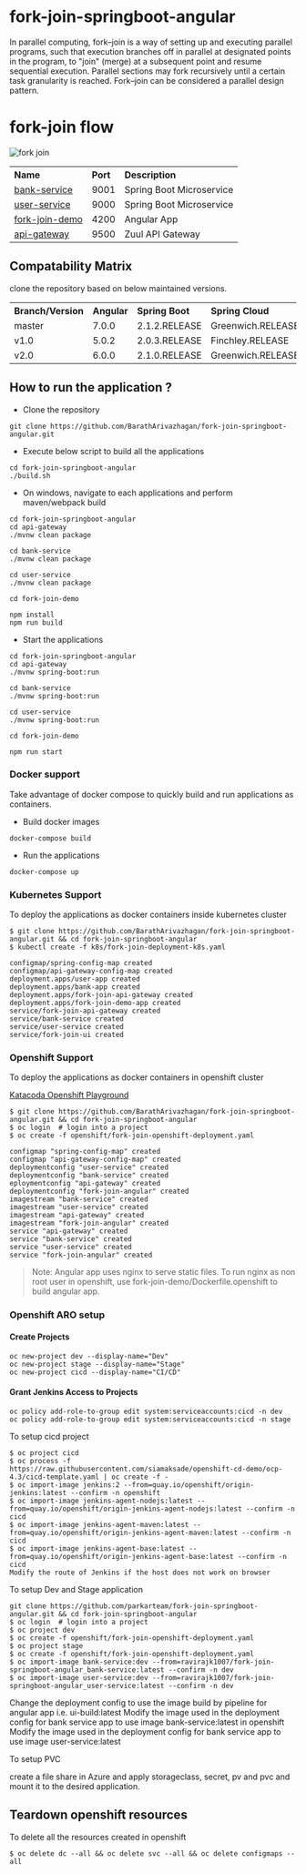 # fork-join-springboot-angular

In parallel computing, fork–join is a way of setting up and executing parallel programs, such that execution branches off in parallel at designated points in the program, to "join" (merge) at a subsequent point and resume sequential execution. Parallel sections may fork recursively until a certain task granularity is reached. Fork–join can be considered a parallel design pattern.

# fork-join flow


![fork join](images/forkjoin.png)

<table>
 <tr>
    <th style="text-align:left">Name</th>
    <th style="text-align:left">Port</th> 
    <th style="text-align:left">Description</th>
  </tr>
  <tr>
    <td><a href="https://github.com/BarathArivazhagan/fork-join-springboot-angular/tree/master/bank-service"> bank-service</a></td>
    <td>9001</td>
    <td>Spring Boot Microservice</td>
  </tr>
  <tr>
    <td><a href="https://github.com/BarathArivazhagan/fork-join-springboot-angular/tree/master/user-service">user-service</a></td>
    <td>9000</td>
    <td>Spring Boot Microservice</td>
  </tr>
  <tr>
    <td><a href="https://github.com/BarathArivazhagan/fork-join-springboot-angular/tree/master/fork-join-demo">fork-join-demo</a></td>
    <td>4200</td>
    <td>Angular App</td>
  </tr>
  <tr>
    <td><a href="https://github.com/BarathArivazhagan/fork-join-springboot-angular/tree/master/api-gateway">api-gateway</a></td>
    <td>9500</td>
    <td>Zuul API Gateway</td>
  </tr>
  
</table>

## Compatability Matrix

clone the repository based on below maintained versions.

<table>
 <tr>
    <th style="text-align:left">Branch/Version</th>
    <th style="text-align:left">Angular</th> 
    <th style="text-align:left">Spring Boot</th>
    <th style="text-align:left">Spring Cloud</th>
  </tr>
  <tr>
    <td>master</td>
    <td>7.0.0</td>
    <td>2.1.2.RELEASE</td>
    <td>Greenwich.RELEASE</td>
  </tr>
  <tr>
    <td>v1.0</td>
    <td>5.0.2</td>
     <td>2.0.3.RELEASE</td>
    <td>Finchley.RELEASE</td>
  </tr>
  <tr>
    <td>v2.0</td>
    <td>6.0.0</td>
    <td>2.1.0.RELEASE</td>
    <td>Greenwich.RELEASE</td>
  </tr> 
  
</table>

## How to run the application ?

* Clone the repository

```
git clone https://github.com/BarathArivazhagan/fork-join-springboot-angular.git
```

* Execute below script to build all the applications

```
cd fork-join-springboot-angular
./build.sh
```
* On windows, navigate to each applications and perform maven/webpack build
```
cd fork-join-springboot-angular
cd api-gateway 
./mvnw clean package

cd bank-service
./mvnw clean package

cd user-service
./mvnw clean package

cd fork-join-demo

npm install
npm run build
```

* Start the applications

```
cd fork-join-springboot-angular
cd api-gateway 
./mvnw spring-boot:run

cd bank-service
./mvnw spring-boot:run

cd user-service
./mvnw spring-boot:run

cd fork-join-demo

npm run start
```

### Docker support

Take advantage of docker compose to quickly build and run applications as containers.

* Build docker images
```
docker-compose build
```

* Run the applications

```
docker-compose up
```

### Kubernetes Support

To deploy the applications as docker containers inside kubernetes cluster

```
$ git clone https://github.com/BarathArivazhagan/fork-join-springboot-angular.git && cd fork-join-springboot-angular
$ kubectl create -f k8s/fork-join-deployment-k8s.yaml

configmap/spring-config-map created
configmap/api-gateway-config-map created
deployment.apps/user-app created
deployment.apps/bank-app created
deployment.apps/fork-join-api-gateway created
deployment.apps/fork-join-demo-app created
service/fork-join-api-gateway created
service/bank-service created
service/user-service created
service/fork-join-ui created
```

### Openshift Support

To deploy the applications as docker containers in openshift cluster

[Katacoda Openshift Playground](https://www.katacoda.com/courses/openshift/playground)

```
$ git clone https://github.com/BarathArivazhagan/fork-join-springboot-angular.git && cd fork-join-springboot-angular
$ oc login  # login into a project
$ oc create -f openshift/fork-join-openshift-deployment.yaml

configmap "spring-config-map" created
configmap "api-gateway-config-map" created
deploymentconfig "user-service" created
deploymentconfig "bank-service" created
eploymentconfig "api-gateway" created
deploymentconfig "fork-join-angular" created
imagestream "bank-service" created
imagestream "user-service" created
imagestream "api-gateway" created
imagestream "fork-join-angular" created
service "api-gateway" created
service "bank-service" created
service "user-service" created
service "fork-join-angular" created
```
> Note: Angular app uses nginx to serve static files.
        To run nginx as non root user in openshift, use fork-join-demo/Dockerfile.openshift to build angular app.

### Openshift ARO setup

#### Create Projects
```
oc new-project dev --display-name="Dev"
oc new-project stage --display-name="Stage"
oc new-project cicd --display-name="CI/CD"
```
#### Grant Jenkins Access to Projects
```
oc policy add-role-to-group edit system:serviceaccounts:cicd -n dev
oc policy add-role-to-group edit system:serviceaccounts:cicd -n stage
```

To setup cicd project
```
$ oc project cicd
$ oc process -f https://raw.githubusercontent.com/siamaksade/openshift-cd-demo/ocp-4.3/cicd-template.yaml | oc create -f -
$ oc import-image jenkins:2 --from=quay.io/openshift/origin-jenkins:latest --confirm -n openshift
$ oc import-image jenkins-agent-nodejs:latest --from=quay.io/openshift/origin-jenkins-agent-nodejs:latest --confirm -n cicd
$ oc import-image jenkins-agent-maven:latest --from=quay.io/openshift/origin-jenkins-agent-maven:latest --confirm -n cicd
$ oc import-image jenkins-agent-base:latest --from=quay.io/openshift/origin-jenkins-agent-base:latest --confirm -n cicd
Modify the route of Jenkins if the host does not work on browser
```

To setup Dev and Stage application
```
git clone https://github.com/parkarteam/fork-join-springboot-angular.git && cd fork-join-springboot-angular
$ oc login  # login into a project
$ oc project dev
$ oc create -f openshift/fork-join-openshift-deployment.yaml
$ oc project stage
$ oc create -f openshift/fork-join-openshift-deployment.yaml
$ oc import-image bank-service:dev --from=ravirajk1007/fork-join-springboot-angular_bank-service:latest --confirm -n dev
$ oc import-image user-service:dev --from=ravirajk1007/fork-join-springboot-angular_user-service:latest --confirm -n dev
```
Change the deployment config to use the image build by pipeline for angular app i.e. ui-build:latest
Modify the image used in the deployment config for bank service app to use image bank-service:latest in openshift 
Modify the image used in the deployment config for bank service app to use image user-service:latest

To setup PVC

create a file share in Azure and apply storageclass, secret, pv and pvc and mount it to the desired application.

## Teardown openshift resources

To delete all the resources created in openshift

```
$ oc delete dc --all && oc delete svc --all && oc delete configmaps --all
```
